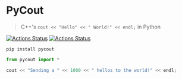 # PyCout
> C++'s `cout << "Hello" << " World!" << endl;` in Python

[![Actions Status](https://github.com/ebonnal/pycout/workflows/unittest/badge.svg)](https://github.com/ebonnal/pycout/actions)
[![Actions Status](https://github.com/ebonnal/pycout/workflows/PyPI/badge.svg)](https://github.com/ebonnal/pycout/actions)

`pip install pycout`

```python
from pycout import *

cout << "Sending a " << 1000 << " hellos to the world!" << endl;
```

